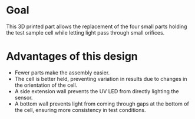 # Goal
This 3D printed part allows the replacement of the four small parts holding the test sample cell while letting light pass through small orifices.

# Advantages of this design
- Fewer parts make the assembly easier.
- The cell is better held, preventing variation in results due to changes in the orientation of the cell.
- A side extension wall prevents the UV LED from directly lighting the sensor.
- A bottom wall prevents light from coming through gaps at the bottom of the cell, ensuring more consistency in test conditions.
